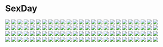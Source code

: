 # SexDay
![](https://konachan.com/image/f592b837d09f8d291177bc7de340f363/Konachan.com%20-%2098881%202girls%20hakurei_reimu%20japanese_clothes%20miko%20touhou%20ueda_ryou%20yakumo_yukari.jpg)
![](https://konachan.com/jpeg/5cb634c5d33a67144ca73763c312a313/Konachan.com%20-%20203991%20animal_ears%20barefoot%20beach%20bikini%20bunny_ears%20elin%20food%20fruit%20green_eyes%20magic%20pestoo%20swimsuit%20tera_online%20water%20watermelon%20white_hair.jpg)
![](https://konachan.com/jpeg/3209774b3f6e8d976f2e5f8d18e46f51/Konachan.com%20-%2043828%20fukamine_riko%20gift_%28visual_novel%29%20konosaka_kirino%20mitha%20panties%20school_uniform%20thighhighs%20underwear.jpg)
![](https://konachan.com/image/8d4a1c336d0375ad5a7f64381982fd53/Konachan.com%20-%20135182%202girls%20blush%20kneehighs%20nipples%20nipple_slip%20panties%20panty_pull%20skirt%20tagme%20taka_tony%20underwear%20yuri.jpg)
![](https://konachan.com/jpeg/b402d0bcc27c02d7cf2346d7e8b22b19/Konachan.com%20-%20196050%20blood%20chama_%28painter%29%20clouds%20demon%20dress%20pink_hair%20red%20remilia_scarlet%20short_hair%20spear%20sword%20torn_clothes%20touhou%20vampire%20weapon%20wings.jpg)
![](https://konachan.com/jpeg/eda330c496b16b6c90d6cd703e3acc9a/Konachan.com%20-%20291583%20anus%20blush%20breasts%20ddhunter%20love_live%21_school_idol_project%20navel%20nipples%20nishikino_maki%20nude%20purple_eyes%20pussy%20red_hair%20short_hair%20uncensored.jpg)
![](https://konachan.com/image/8835efc44588cf4b5f8621dd0341f3ce/Konachan.com%20-%20105338%20clouds%20emukami%20landscape%20original%20scarf%20scenic%20short_hair%20skirt%20sky.jpg)
![](https://konachan.com/image/9ce68e9c015d109edf135c646c390cdd/Konachan.com%20-%20151253%20blue_eyes%20blush%20breast_hold%20censored%20game_cg%20ko%7Echa%20purple_hair%20pussy_juice%20sex%20skirt%20skirt_lift%20stockings%20underwear%20wet%20witch%27s_garden.jpg)
![](https://konachan.com/jpeg/4efacbd466898b6f19637dbaa2f48806/Konachan.com%20-%20285895%20ass%20cropped%20go-toubun_no_hanayome%20long_hair%20nakano_miku%20panties%20skirt%20striped_panties%20tagme_%28artist%29%20thighhighs%20underwear%20upskirt.jpg)
![](https://konachan.com/image/975a715d03beeea0ec03fbb0834acbe4/Konachan.com%20-%2038583%20blue_eyes%20fuyou_kaede%20maid%20nishimata_aoi%20really_really%20red_hair%20shuffle%20tsuchimi_rin.jpg)
![](https://konachan.com/jpeg/fdf4d5e8c19d6b6ce5c78134e0b18f8d/Konachan.com%20-%20307011%20amagi_%28kancolle%29%20anthropomorphism%20bed%20bell%20blush%20breasts%20brown_eyes%20brown_hair%20cleavage%20collar%20kantai_collection%20ponytail%20skirt%20waifu2x%20xayux.jpg)
![](https://konachan.com/jpeg/fb7767190d75f54366ed4f405376f125/Konachan.com%20-%20281627%20black_hair%20blush%20breast_hold%20breasts%20chitanda_eru%20green_eyes%20hyouka%20long_hair%20male%20oreki_houtarou%20purple_eyes%20school_uniform%20short_hair%20signed.jpg)
![](https://konachan.com/jpeg/a8a12e4c4974d96321894402bd6c4ce0/Konachan.com%20-%20147876%20food%20fruit%20goggles%20gumi%20haruka_%28haru%29%20hat%20ice_cream%20orange_%28fruit%29%20scarf%20vocaloid.jpg)
![](https://konachan.com/image/883b2507860d3ec31ff9e6442c6e1072/Konachan.com%20-%2032446%20pianissimo%20shirakawa_ayane.jpg)
![](https://konachan.com/image/f32179db423cbc205543bf4bab757dce/Konachan.com%20-%2032294%20archetype_earth%20arcueid_brunestud%20shingetsutan_tsukihime%20takeuchi_takashi.jpg)
![](https://konachan.com/jpeg/aeb960386c313b3da49a8b160f6b944a/Konachan.com%20-%20285182%20bikini%20blush%20breasts%20brown_eyes%20close%20clouds%20cropped%20drink%20mignon%20nipples%20original%20short_hair%20sky%20swimsuit%20tie%20undressing%20waifu2x%20water%20watermark%20wet.jpg)
![](https://konachan.com/jpeg/088226a0efd0cdabb8e251189558c977/Konachan.com%20-%20279172%20blue_eyes%20breasts%20dark_skin%20long_hair%20mikoyan%20nipples%20no_bra%20original%20pink%20pointed_ears%20tentacles%20topless%20white_hair.jpg)
![](https://konachan.com/jpeg/e05ce075859debe23d66b5f130280995/Konachan.com%20-%20253792%20asuka_%28senran_kagura%29%20bikini%20breasts%20cleavage%20dark_skin%20senran_kagura%20swimsuit%20tan_lines%20underboob%20water%20wink%20yaegashi_nan%20yumi_%28senran_kagura%29.jpg)
![](https://konachan.com/image/256b8a74236f527ae838e019a5832948/Konachan.com%20-%209252%20miyasu_risa%20sakura_musubi%20sera_karen%20valentine%20winter.jpg)
![](https://konachan.com/image/aeef62faf696dfb258efa55a5285a984/Konachan.com%20-%20177963%20blonde_hair%20brown_hair%20fang%20food%20gloves%20group%20gun%20halo%20headband%20headdress%20kyuubee%20long_hair%20rensouhou-chan%20skirt%20weapon%20yellow_eyes%20yukihiroyuki.jpg)
![](https://konachan.com/image/bb81b07151228d1d41b3f7429d922213/Konachan.com%20-%20212591%20adam700403%20anthropomorphism%20bikini%20blonde_hair%20kantai_collection%20long_hair%20red_eyes%20sideboob%20swimsuit%20yuudachi_%28kancolle%29.jpg)
![](https://konachan.com/image/40ad8e69c0c889658e29bbe0cf13f5a3/Konachan.com%20-%20258625%20animal_ears%20bed%20blush%20breasts%20brown_eyes%20censored%20dress%20foxgirl%20kimono%20long_hair%20nipples%20penis%20pink_hair%20ponytail%20pussy%20sex%20tail%20watermark%20zen_o.jpg)
![](https://konachan.com/image/f620725c0d259755e594a7f61ce07e25/Konachan.com%20-%20183863%20anthropomorphism%20gin%27ichi_%28akacia%29%20kantai_collection%20sword%20tenryuu_%28kancolle%29%20weapon.jpg)
![](https://konachan.com/jpeg/e0033bf1c8751c6e40c990e63f4b933c/Konachan.com%20-%20188028%20amano_misa%20bed%20black_hair%20blush%20breasts%20censored%20game_cg%20handjob%20long_hair%20nipples%20nude%20penis%20red_eyes%20yuuki_rika.jpg)
![](https://konachan.com/image/5a26c78bff1c71a1cf1533b1ea0d4d94/Konachan.com%20-%2078569%20ashibe_ryou%20original%20tagme.jpg)
![](https://konachan.com/image/9abe36a81bc0caae518f13a6f76df818/Konachan.com%20-%2074005%20shinkyoku_soukai_polyphonica.jpg)
![](https://konachan.com/image/607acff8a67ce2c0690dca26ee7fae02/Konachan.com%20-%20187739%20black_hair%20blonde_hair%20brown_hair%20dress%20final_fantasy%20jessica_cheng%20male%20rinoa_heartilly%20scenic%20short_hair%20squall_leonhart%20water%20watermark%20zell_dincht.jpg)
![](https://konachan.com/jpeg/d2c138ae75f472d36342095278b73d7b/Konachan.com%20-%20218608%20animal_ears%20blush%20bow%20bunny_ears%20bunnygirl%20glasses%20hat%20heart%20long_hair%20pokachu%20purple_eyes%20purple_hair%20stockings%20thighhighs%20touhou%20white.jpg)
![](https://konachan.com/image/909f303b955ab42959c6f3769cbe5905/Konachan.com%20-%20172070%20animal_ears%20blonde_hair%20building%20foxgirl%20japanese_clothes%20kimono%20original%20red_eyes%20short_hair%20sideboob%20tree%20tyappygain.jpg)
![](https://konachan.com/image/22224be63d3ddaa3aa2830a1ce6bac18/Konachan.com%20-%2036120%20tagme.jpg)
![](https://konachan.com/jpeg/d33b4ff6c2a31234ac7d432026b08004/Konachan.com%20-%20164060%20animal_ears%20blush%20brown_eyes%20bunny_ears%20love_live%21_school_idol_project%20purple_hair%20sonoda_umi%20tail%20tears%20thighhighs%20yuuyu.jpg)
![](https://konachan.com/image/4ce26ab4474d7e26eb0e2f317ed0bb9a/Konachan.com%20-%2069341%20baka_to_test_to_shoukanjuu%20blush%20breasts%20cleavage%20himeji_mizuki%20kirishima_shouko%20loli%20megami%20scan%20shimada_hazuki%20shimada_minami%20wedding_attire.jpg)
![](https://konachan.com/image/04ea93afcae6a371163dbbcd8e7ec2c3/Konachan.com%20-%20174151%20brown_hair%20butterfly%20gloves%20gun%20jpeg_artifacts%20kneehighs%20kozaki_yuusuke%20kyoko_karasuma%20long_hair%20petals%20skirt%20weapon%20white.jpg)
![](https://konachan.com/jpeg/b62011c1f95423263241608135960994/Konachan.com%20-%20229684%20apple%20black_hair%20blush%20candy%20close%20food%20fruit%20japanese_clothes%20kantoku%20original%20purple_eyes%20scan%20shizuku_%28kantoku%29%20third-party_edit%20white%20yukata.jpg)
![](https://konachan.com/image/f0d5e0b29a0984350b6b91d5e71bc0b7/Konachan.com%20-%2034242%20animal_ears%20anus%20blonde_hair%20blood%20breasts%20bunny_ears%20bunnygirl%20censored%20nipples%20penis%20pussy%20spread_pussy%20tagme.jpg)
![](https://konachan.com/image/922bfca71f7802a16fdb5f8fd2e8aeb8/Konachan.com%20-%2027444%20darker_than_black%20yin.jpg)
![](https://konachan.com/jpeg/58478088700ddc4f756523b58f3198d6/Konachan.com%20-%20235391%20black_hair%20breast_grab%20breasts%20brown_eyes%20game_cg%20long_hair%20male%20nipples%20no_bra%20open_shirt%20panties%20satou_saburou%20skirt%20spread_legs%20underwear.jpg)
![](https://konachan.com/image/b2f60c9235a9ceceb17b6ea1353c9780/Konachan.com%20-%20162680%203d%20animal%20boat%20clouds%20fish%20original%20scenic%20sky%20stars%20y-k.jpg)
![](https://konachan.com/jpeg/e7c0be63ccba3ed964a47dd230442050/Konachan.com%20-%20196617%20atm_%28atutake199392%29%20blonde_hair%20braids%20building%20dark%20long_hair%20male%20original%20ponytail%20school_uniform%20skirt%20sunset%20thighhighs%20zettai_ryouiki.jpg)
![](https://konachan.com/jpeg/85a8bdc4dee081e374387cae5229f103/Konachan.com%20-%20142021%20astronauts%20blue_hair%20blush%20bra%20churack_ririela%20erect%21%20game_cg%20garter_belt%20panties%20piromizu%20ponytail%20stockings%20underwear.jpg)
![](https://konachan.com/image/961113a0f43d3682f0460b44b20b174a/Konachan.com%20-%20189781%20cum%20mugino_shizuri%20nipples%20to_aru_kagaku_no_railgun%20to_aru_majutsu_no_index.jpg)
![](https://konachan.com/jpeg/39ffb6fbfedfc6ad91247a3357ebd964/Konachan.com%20-%2036098%20tagme.jpg)
![](https://konachan.com/jpeg/cdc42da8e08a6af774b08246fac24494/Konachan.com%20-%20269941%20bed%20black_hair%20blush%20breasts%20censored%20long_hair%20nipples%20no_bra%20nopan%20purple_eyes%20pussy%20shirt_lift%20skirt%20skirt_lift%20sukage.jpg)
![](https://konachan.com/image/e75fe2d7397436d3e6d7e99179d3917d/Konachan.com%20-%20246675%20clouds%20louders%20nobody%20original%20polychromatic%20scenic%20sky%20stars.jpg)
![](https://konachan.com/image/b396972672a7984b48b5983ffb4d55d5/Konachan.com%20-%2060504%20akiyama_mio%20bikini%20hirasawa_yui%20k-on%21%20kotobuki_tsumugi%20nakano_azusa%20swimsuit%20tainaka_ritsu.jpg)
![](https://konachan.com/jpeg/681bee952fb9329c7b51b598adc303ac/Konachan.com%20-%20117152%20breasts%20censored%20fingering%20game_cg%20gray_hair%20group%20love_2_quad%20marmalade%20masturbation%20navel%20nipples%20nude%20penis%20pussy%20tsukuba_mirai%20twintails%20wet.jpg)
![](https://konachan.com/image/2298aa60d17b5deb9d2768204258c215/Konachan.com%20-%2098741%20dragon_crisis%21%20jpeg_artifacts%20rose_%28dragon_crisis%21%29.jpg)
![](https://konachan.com/jpeg/9b72b9093a4b27ac1efac22ed0f35185/Konachan.com%20-%20267631%202girls%20bikini%20blue_eyes%20blush%20breasts%20catgirl%20cleavage%20cosplay%20foxgirl%20hat%20long_hair%20navel%20original%20red_eyes%20swimsuit%20tail%20tiffy%20water%20watermark.jpg)
![](https://konachan.com/jpeg/1ead07f1d4ce34aef1b9a3d4e92a8b8c/Konachan.com%20-%20192428%20blush%20bra%20breasts%20cleavage%20original%20panties%20sayori%20underwear%20white.jpg)
![](https://konachan.com/jpeg/4407fc2e8975f29bcc495aa40b8c00f6/Konachan.com%20-%20289917%20azur_lane%20blush%20bra%20breast_grab%20breasts%20cum%20ebekus_omom%20hat%20long_hair%20nipples%20orange_eyes%20paizuri%20red_hair%20shirt_lift%20twintails%20underwear.jpg)
![](https://konachan.com/image/7afaede04287e2cc2d291c406ec5c8be/Konachan.com%20-%20175076%20barefoot%20book%20brown_eyes%20brown_hair%20couch%20original%20paper%20shirt%20short_hair%20yoshidaworks.jpg)
![](https://konachan.com/jpeg/ff222caff1a075de7a98f4f412bedcdb/Konachan.com%20-%20245183%20axle%20clouds%20nobody%20original%20sky.jpg)
![](https://konachan.com/image/56aafe1315254b29955065efdd018faf/Konachan.com%20-%20251308%20blush%20bow%20breasts%20cropped%20food%20fruit%20kousaka_akiho%20no_bra%20nyantype%20open_shirt%20purple_eyes%20purple_hair%20scan%20short_hair%20strawberry%20tagme_%28artist%29.jpg)
![](https://konachan.com/image/6554e8029627ca7906ea0acead3969cd/Konachan.com%20-%2089430%20blue_eyes%20brown_hair%20joeian%20original%20petals%20school_uniform%20short_hair%20sky%20thighhighs%20water.jpg)
![](https://konachan.com/image/f5b9e8f31fa95900d49ad4d7a4a7dae8/Konachan.com%20-%20199936%20animal_ears%20ass%20blue_eyes%20brown_hair%20garter_belt%20original%20panties%20spear%20staff%20stockings%20sword%20tachibana_yuu%20tail%20thighhighs%20underwear%20weapon.jpg)
![](https://konachan.com/jpeg/4490d8081f8ddfc9aea562d9cdd67708/Konachan.com%20-%20185113%20black_hair%20bow%20camera%20dress%20gloves%20goggles%20green_eyes%20group%20keg%20male%20military%20original%20red_eyes%20red_hair%20scan%20short_hair%20twintails%20wand%20wink%20wristwear.jpg)
![](https://konachan.com/image/07d614b1e5717dd067fbe17fa91cb6e2/Konachan.com%20-%20305109%20ass%20blue_eyes%20blush%20brown_hair%20bunny_ears%20headband%20hoodie%20long_hair%20navel%20no_bra%20nopan%20panties%20precure%20rumo%20short_hair%20tail%20twintails%20underwear.jpg)
![](https://konachan.com/image/092e1ed07624426f5a6e47b0a87369e6/Konachan.com%20-%2090082%202girls%20boots%20bow%20dress%20ex_keine%20fire%20fujiwara_no_mokou%20green_hair%20horns%20koto_%28colorcube%29%20long_hair%20moon%20night%20red_eyes%20ribbons%20sky%20touhou%20white_hair.jpg)
![](https://konachan.com/image/75b9fe18931f0a31d3ea397c57dda16a/Konachan.com%20-%20135219%20aircraft%20clouds%20cowboy_bebop%20dark%20sky.jpg)
![](https://konachan.com/jpeg/53fd03891a856877feea669e3c6cffdf/Konachan.com%20-%20270587%20anthropomorphism%20blue_eyes%20blush%20breasts%20cum%20gray_hair%20kantai_collection%20kashima_%28kancolle%29%20lolicept%20long_hair%20nipples%20nude%20sex%20twintails%20wet.jpg)
![](https://konachan.com/image/5123c4639b68eda6ac54dd0d5876880f/Konachan.com%20-%20174697%20blue_eyes%20brown_hair%20cosplay%20crossover%20glasses%20group%20hyouka%20kneehighs%20long_hair%20male%20pantyhose%20phone%20pink_hair%20red_eyes%20rito453%20scarf%20short_hair%20tie.jpg)
![](https://konachan.com/image/ab701cd18876056508d6870bbff7ba5b/Konachan.com%20-%2081995%203d%20brown_eyes%20brown_hair%20close%20neo_steam%20tagme%20weapon.jpg)
![](https://konachan.com/image/ad7547f27e713296e86a8d62eca814fc/Konachan.com%20-%20147936%20aqua_eyes%20book%20chitose_shuusui%20minecraft%20original%20parody%20school_uniform%20tagme%20twintails.jpg)
![](https://konachan.com/jpeg/24fec3ddedc0fa0f13f3e976027adb78/Konachan.com%20-%20116528%20black_eyes%20bloomers%20blush%20breasts%20brown_hair%20game_cg%20gym_uniform%20kuraki_ami%20long_hair%20navel%20nipples%20no_bra%20shirt_lift%20suika_niritsu%20twintails.jpg)
![](https://konachan.com/jpeg/b3a3511c7998acdfa4886b4a42206d31/Konachan.com%20-%20278831%206u_%28eternal_land%29%20bikini%20brown_eyes%20brown_hair%20navel%20ogata_rina%20open_shirt%20swimsuit%20third-party_edit%20twintails%20white%20white_album.jpg)
![](https://konachan.com/image/10c14dc7e456cb48904da5c6315c73c1/Konachan.com%20-%2057681%20galge.com%20logo%20nanakusa_amane%20panties%20thighhighs%20underwear.jpg)
![](https://konachan.com/jpeg/5d0a644cb2c9414450210e08e1368537/Konachan.com%20-%2034881%20sayonara_zetsubou_sensei.jpg)
![](https://konachan.com/image/458af4a7a7fd89239d3645002aef747d/Konachan.com%20-%20260389%20a.i._channel%20animal_ears%20hololive%20kizuna_ai%20mirai_akari%20nora_cat%20nora_cat_channel%20parody%20sketch%20tagme_%28artist%29%20tagme_%28character%29%20tokino_sora.jpg)
![](https://konachan.com/image/e73f5b26ee2a725609fde65621847f22/Konachan.com%20-%20216150%20blood%20bloodborne%20boots%20building%20cape%20city%20gloves%20gun%20hat%20kaatoso%20knife%20sword%20the_hunter%20tree%20weapon.jpg)
![](https://konachan.com/jpeg/9ed0c03e9e10897ccffbf059fcd401c4/Konachan.com%20-%2047456%20ayasaki_hayate%20hayate_no_gotoku%20japanese_clothes%20male%20maria_%28hayate_no_gotoku%29%20moon%20yukata.jpg)
![](https://konachan.com/image/2c0876b93e881b5c921b6ca93f735b8e/Konachan.com%20-%20148023%20butterfly%20dress%20flowers%20hat%20petals%20pink_eyes%20pink_hair%20qin%20saigyouji_yuyuko%20short_hair%20signed%20touhou.jpg)
![](https://konachan.com/jpeg/9b86f735e233f95c4184e7ef4e03e0f2/Konachan.com%20-%20280179%20gray_hair%20hatsune_miku%20tie%20tsubaki_tsubaru%20twintails%20vocaloid%20wink.jpg)
![](https://konachan.com/image/052d506bb34d0f4d4ce8842114fd24cd/Konachan.com%20-%2086662%20black_hair%20blue_eyes%20bondage%20breasts%20nipples%20nuko_%28mikupantu%29%20original%20panties%20thighhighs%20underwear.jpg)
![](https://konachan.com/jpeg/937f9e0158526144df8a5769cddf80f3/Konachan.com%20-%20252904%20bikini%20breasts%20fate_grand_order%20fate_%28series%29%20long_hair%20nipples%20red_eyes%20red_hair%20shiki_%28psychedelic_g2%29%20swimsuit%20sword%20thighhighs%20topless%20weapon.jpg)
![](https://konachan.com/image/85bef75a699c2992edf77b6a64114165/Konachan.com%20-%20174713%20animal%20blonde_hair%20bubbles%20fish%20green_eyes%20ribbons%20rugo%20school_uniform%20short_hair%20tamako_market%20tokiwa_midori%20water.jpg)
![](https://konachan.com/image/6d230b687edf02f9170aa4995b98f579/Konachan.com%20-%2013539%20paranoia_agent%20white.jpg)
![](https://konachan.com/jpeg/f5935de663138efd57638d3423d6e61d/Konachan.com%20-%2071807%20hatsune_miku%20twintails%20vocaloid.jpg)
![](https://konachan.com/jpeg/a1aa6ea2d720d1feb0969964866fee94/Konachan.com%20-%20114468%20alice_margatroid%20doll%20group%20hakurei_reimu%20japanese_clothes%20kirisame_marisa%20kochiya_sanae%20miko%20ofuda%20shanghai_doll%20touhou%20white-brown%20witch.jpg)
![](https://konachan.com/image/2ca7223425035a39dce7e0505ea10004/Konachan.com%20-%20104079%20book%20bra%20breasts%20cleavage%20gray_eyes%20hashi%20original%20underwear.jpg)
![](https://konachan.com/image/5363ba6e6b0f7a96616881d5f87db2ba/Konachan.com%20-%20257378%20blush%20brown_eyes%20brown_hair%20iida_nana%20long_hair%20ponytail%20rail_wars%21%20towel%20vania600%20water%20watermark.jpg)
![](https://konachan.com/image/b81e5a8acb0cd8d34f49b310b5ac7ad2/Konachan.com%20-%20210331%20close%20kopianget%20original%20tattoo.jpg)
![](https://konachan.com/image/d62974eda7dc62f98be7ded5c1b02975/Konachan.com%20-%20299054%20azur_lane%20blush%20braids%20breasts%20cleavage%20foxgirl%20gloves%20gray_hair%20halloween%20hat%20horns%20hug%20long_hair%20navel%20pumpkin%20red_eyes%20stockings%20tail%20white_hair.jpg)
![](https://konachan.com/jpeg/3606cbd7ce95247d89d6e77c6204090d/Konachan.com%20-%20246789%20ame_%28d.s._-dal_segno-%29%20circus%20d.s._-dal_segno-%20game_cg%20tanihara_natsuki.jpg)
![](https://konachan.com/image/5a7b171d65c0de11dcff52c2dfb12703/Konachan.com%20-%2076779%20breast_hold%20breasts%20japanese_clothes%20kochiya_sanae%20miko%20nipples%20panties%20sky%20stars%20touhou%20underwear.jpg)
![](https://konachan.com/image/5c6fceca46f0c0b6a44ad474e3f25cf2/Konachan.com%20-%2081624%20calendar%20exia%20mecha%20mobile_suit_gundam%20mobile_suit_gundam_00.jpg)
![](https://konachan.com/image/a3754035cdb58c173dd1917b10d6f879/Konachan.com%20-%20279022%202girls%20hat%20japanese_clothes%20kimono%20kukka%20original%20scarf%20shrine%20torii%20umbrella.jpg)
![](https://konachan.com/image/199d3b88ca4c2a502afc2a50113b1d64/Konachan.com%20-%2067413%20dress%20hatsune_miku%20twintails%20vocaloid.jpg)
![](https://konachan.com/image/6a0e8cf0cd980ee2ec36c3097b3386f7/Konachan.com%20-%20199207%20blonde_hair%20braids%20brown_hair%20crown%20dress%20flowers%20gloves%20grass%20group%20headdress%20long_hair%20purple_hair%20rose%20shoujo_ai%20sleeping%20touhou%20wedding.jpg)
![](https://konachan.com/image/f00370836e8f32c8f930af4b59163c04/Konachan.com%20-%2017016%20andou_mahoro%20mahoromatic.jpg)
![](https://konachan.com/image/726740ab97c9d95a1b5d469355ac9e25/Konachan.com%20-%20171185%20animal%20apple%20bell%20blue_eyes%20book%20boots%20candy%20cat%20cc%20dress%20flowers%20food%20fruit%20gloves%20halloween%20hat%20headband%20horns%20lollipop%20pumpkin%20rangetsu%20skirt.jpg)
![](https://konachan.com/image/0c131e4a74dd65cd70b980459a2b6088/Konachan.com%20-%20115436%20hanasaku_iroha%20matsumae_ohana%20oshimizu_nako%20tsurugi_minko%20wakura_yuina.jpg)
![](https://konachan.com/jpeg/576329bcfa99195e01ceadd99ecc2500/Konachan.com%20-%20253138%20aqua_eyes%20ayase_eri%20blonde_hair%20blush%20kneehighs%20love_live%21_school_idol_project%20mogu_%28au1127%29%20school_uniform%20short_hair%20skirt%20tears.jpg)
![](https://konachan.com/image/02d6c50f3bf929b771c5e59ffa31f5f4/Konachan.com%20-%20275474%20building%20industrial%20munashichi%20original%20scenic%20stairs.jpg)
![](https://konachan.com/image/d9eb84a3156daf412910d2623b4456bc/Konachan.com%20-%20242714%20blue_eyes%20flowers%20hazuki_natsu%20headdress%20long_hair%20original%20rose%20white_hair.jpg)
![](https://konachan.com/image/a133ddb1b1bcde48c86a60cf0330d4dd/Konachan.com%20-%20134599%20crying%20flowers%20gumi%20leaves%20mariwai_%28marireroy%29%20rain%20skirt%20thighhighs%20vocaloid%20water%20wet.jpg)
![](https://konachan.com/jpeg/b95aae5df5fce4eefb0328518a66dfb9/Konachan.com%20-%20123379%20bed%20black_hair%20blush%20game_cg%20kazaoka_mari%20kitahara_haruki%20long_hair%20male%20red_eyes%20short_hair%20sleeping%20white_album_2.jpg)
![](https://konachan.com/image/1181cd444c66a43a6ab8edcf07857705/Konachan.com%20-%205349%20blue_hair%20brown_eyes%20kao_no_nai_tsuki%20kuraki_suzuna%20long_hair%20signed.jpg)
![](https://konachan.com/jpeg/9812091285bf1c2876528f918baa6dc1/Konachan.com%20-%2068510%20amagami%20black_hair%20breasts%20headband%20hikikorosuzoware%20morishima_haruka%20navel%20nipples%20nude%20panties%20underwear.jpg)
![](https://konachan.com/image/7067df8f8198b205c4b9b440dd6195b7/Konachan.com%20-%20281387%20apron%20blue_eyes%20cake%20cherry%20drink%20food%20fruit%20group%20long_hair%20nakano_miku%20nakano_nino%20orange_hair%20red_hair%20short_hair%20skirt%20waitress%20wristwear%20yuzuriha.jpg)
![](https://konachan.com/jpeg/3d16f13d53d8969d92d1c371c4d7638a/Konachan.com%20-%20282772%20clouds%20dress%20fjsmu%20grass%20necklace%20original%20scenic%20short_hair%20windmill.jpg)
